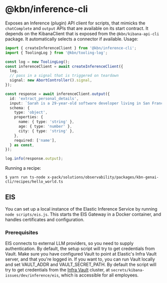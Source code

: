 # @kbn/inference-cli

Exposes an Inference (plugin) API client for scripts, that mimicks the `chatComplete`
and `output` APIs that are available on its start contract. It depends on the KibanaClient
that is exposed from the `@kbn/kibana-api-cli` package. It automatically selects a
connector if available. Usage:

```ts
import { createInferenceClient } from '@kbn/inference-cli';
import { ToolingLog } from '@kbn/tooling-log';

const log = new ToolingLog();
const inferenceClient = await createInferenceClient({
  log,
  // pass in a signal that is triggered on teardown
  signal: new AbortController().signal,
});

const response = await inferenceClient.output({
  id: 'extract_personal_details',
  input: `Sarah is a 29-year-old software developer living in San Francisco.`,
  schema: {
    type: 'object',
    properties: {
      name: { type: 'string' },
      age: { type: 'number' },
      city: { type: 'string' },
    },
    required: ['name'],
  } as const,
});

log.info(response.output);
```

Running a recipe:

```
$ yarn run ts-node x-pack/solutions/observability/packages/kbn-genai-cli/recipes/hello_world.ts
```

## EIS

You can set up a local instance of the Elastic Inference Service by running `node scripts/eis.js`.
This starts the EIS Gateway in a Docker container, and handles certificates and configuration.

### Prerequisites

EIS connects to external LLM providers, so you need to supply authentication. By default, the setup script will try to get credentials from Vault. Make sure you have configured Vault to point at Elastic's Infra Vault server, and that you're logged in. If you want to, you can run Vault locally and set VAULT_ADDR and VAULT_SECRET_PATH. By default the script will try to get credentials from the [Infra Vault](https://docs.elastic.dev/vault/infra-vault/home) cluster, at `secrets/kibana-issues/dev/inference/eis`, which is accessible for all employees.
